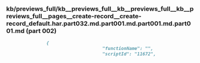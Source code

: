 ### kb/previews_full/kb__previews_full__kb__previews_full__kb__previews_full__pages__create-record__create-record_default.har.part032.md.part001.md.part001.md.part001.md (part 002)

```md
               {
                                    "functionName": "",
                                    "scriptId": "11672",
                            
```

```

